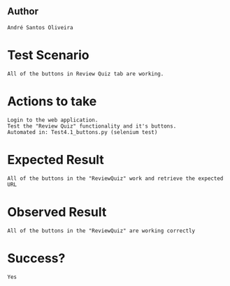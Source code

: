 ## Author

    André Santos Oliveira

# Test Scenario

    All of the buttons in Review Quiz tab are working.

# Actions to take

    Login to the web application.
    Test the "Review Quiz" functionality and it's buttons.
    Automated in: Test4.1_buttons.py (selenium test)
# Expected Result

    All of the buttons in the "ReviewQuiz" work and retrieve the expected URL

# Observed Result

    All of the buttons in the "ReviewQuiz" are working correctly

# Success?

    Yes
